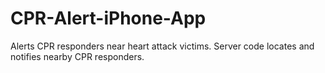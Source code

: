 # CPR-Alert-iPhone-App

Alerts CPR responders near heart attack victims. Server code locates and notifies nearby CPR responders.
